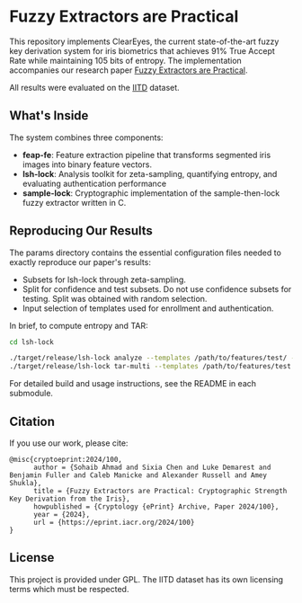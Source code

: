 # Fuzzy Extractors are Practical

This repository implements ClearEyes, the current state-of-the-art fuzzy key derivation system for iris biometrics that achieves 91% True Accept Rate while maintaining 105 bits of entropy. The implementation accompanies our research paper [Fuzzy Extractors are Practical](https://eprint.iacr.org/2024/100).

All results were evaluated on the [IITD](https://www4.comp.polyu.edu.hk/~csajaykr/IITD/Database_Iris.htm) dataset. 

## What's Inside
The system combines three components:

- **feap-fe**: Feature extraction pipeline that transforms segmented iris images into binary feature vectors.
- **lsh-lock**: Analysis toolkit for zeta-sampling, quantifying entropy, and evaluating authentication performance
- **sample-lock**: Cryptographic implementation of the sample-then-lock fuzzy extractor written in C.

## Reproducing Our Results
The params directory contains the essential configuration files needed to exactly reproduce our paper's results:

- Subsets for lsh-lock through zeta-sampling.
- Split for confidence and test subsets. Do not use confidence subsets for testing. Split was obtained with random selection.
- Input selection of templates used for enrollment and authentication. 

In brief, to compute entropy and TAR:

```bash
cd lsh-lock

./target/release/lsh-lock analyze --templates /path/to/features/test/ --input /path/to/subsets/subset --dimensions 512 --count 250000
./target/release/lsh-lock tar-multi --templates /path/to/features/test --input /path/to/subsets/subset --count 250000 --dimensions 512 --base 3 --tries 5 --input-selection /path/to/base_3.json
```
For detailed build and usage instructions, see the README in each submodule.

## Citation
If you use our work, please cite:
```
@misc{cryptoeprint:2024/100,
      author = {Sohaib Ahmad and Sixia Chen and Luke Demarest and Benjamin Fuller and Caleb Manicke and Alexander Russell and Amey Shukla},
      title = {Fuzzy Extractors are Practical: Cryptographic Strength Key Derivation from the Iris},
      howpublished = {Cryptology {ePrint} Archive, Paper 2024/100},
      year = {2024},
      url = {https://eprint.iacr.org/2024/100}
}
```

## License
This project is provided under GPL. The IITD dataset has its own licensing terms which must be respected.
